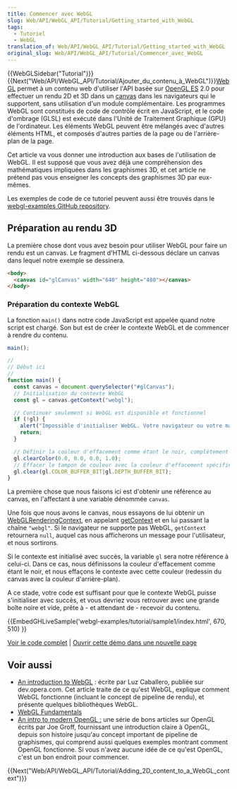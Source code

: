 ```yaml
---
title: Commencer avec WebGL
slug: Web/API/WebGL_API/Tutorial/Getting_started_with_WebGL
tags:
  - Tutoriel
  - WebGL
translation_of: Web/API/WebGL_API/Tutorial/Getting_started_with_WebGL
original_slug: Web/API/WebGL_API/Tutorial/Commencer_avec_WebGL
---
```

{{WebGLSidebar("Tutorial")}} {{Next("Web/API/WebGL_API/Tutorial/Ajouter_du_contenu_à_WebGL")}}[WebGL](http://www.khronos.org/webgl/) permet à un contenu web d'utiliser l'API basée sur [OpenGL ES](http://www.khronos.org/opengles/) 2.0 pour effectuer un rendu 2D et 3D dans un [canvas](/fr/HTML/Canvas) dans les navigateurs qui le supportent, sans utilisation d'un module complémentaire. Les programmes WebGL sont constitués de code de contrôle écrit en JavaScript, et le code d'ombrage (GLSL) est exécuté dans l'Unité de Traitement Graphique (GPU) de l'ordinateur. Les éléments WebGL peuvent être mélangés avec d'autres éléments HTML, et composés d'autres parties de la page ou de l'arrière-plan de la page.

Cet article va vous donner une introduction aux bases de l'utilisation de WebGL. Il est supposé que vous avez déjà une compréhension des mathématiques impliquées dans les graphismes 3D, et cet article ne prétend pas vous enseigner les concepts des graphismes 3D par eux-mêmes.

Les exemples de code de ce tutoriel peuvent aussi être trouvés dans le [webgl-examples GitHub repository](https://github.com/mdn/webgl-examples/tree/gh-pages/tutorial).

## Préparation au rendu 3D

La première chose dont vous avez besoin pour utiliser WebGL pour faire un rendu est un canvas. Le fragment d'HTML ci-dessous déclare un canvas dans lequel notre exemple se dessinera.

```html
<body>
  <canvas id="glCanvas" width="640" height="480"></canvas>
</body>
```

### Préparation du contexte WebGL

La fonction `main()` dans notre code JavaScript est appelée quand notre script est chargé. Son but est de créer le contexte WebGL et de commencer à rendre du contenu.

```js
main();

//
// Début ici
//
function main() {
  const canvas = document.querySelector("#glCanvas");
  // Initialisation du contexte WebGL
  const gl = canvas.getContext("webgl");

  // Continuer seulement si WebGL est disponible et fonctionnel
  if (!gl) {
    alert("Impossible d'initialiser WebGL. Votre navigateur ou votre machine peut ne pas le supporter.");
    return;
  }

  // Définir la couleur d'effacement comme étant le noir, complètement opaque
  gl.clearColor(0.0, 0.0, 0.0, 1.0);
  // Effacer le tampon de couleur avec la couleur d'effacement spécifiée
  gl.clear(gl.COLOR_BUFFER_BIT|gl.DEPTH_BUFFER_BIT);
}
```

La première chose que nous faisons ici est d'obtenir une référence au canvas, en l'affectant à une variable dénommée `canvas`.

Une fois que nous avons le canvas, nous essayons de lui obtenir un [WebGLRenderingContext](/fr-FR/docs/Web/API/WebGLRenderingContext), en appelant [getContext](/fr-FR/docs/Web/API/HTMLCanvasElement/getContext) et en lui passant la chaîne `"webgl"`. Si le navigateur ne supporte pas WebGL, `getContext` retournera `null`, auquel cas nous afficherons un message pour l'utilisateur, et nous sortirons.

Si le contexte est initialisé avec succès, la variable `gl` sera notre référence à celui-ci. Dans ce cas, nous définissons la couleur d'effacement comme étant le noir, et nous effaçons le contexte avec cette couleur (redessin du canvas avec la couleur d'arrière-plan).

A ce stade, votre code est suffisant pour que le contexte WebGL puisse s'initialiser avec succès, et vous devriez vous retrouver avec une grande boîte noire et vide, prête à - et attendant de - recevoir du contenu.

{{EmbedGHLiveSample('webgl-examples/tutorial/sample1/index.html', 670, 510) }}

[Voir le code complet](https://github.com/mdn/webgl-examples/tree/gh-pages/tutorial/sample1) | [Ouvrir cette démo dans une nouvelle page](http://mdn.github.io/webgl-examples/tutorial/sample1/)

## Voir aussi

- [An introduction to WebGL](https://dev.opera.com/articles/introduction-to-webgl-part-1/)&nbsp;: écrite par Luz Caballero, publiée sur dev.opera.com. Cet article traite de ce qu'est WebGL, explique comment WebGL fonctionne (incluant le concept de pipeline de rendu), et présente quelques bibliothèques WebGL.
- [WebGL Fundamentals](http://webglfundamentals.org/)
- [An intro to modern OpenGL :](http://duriansoftware.com/joe/An-intro-to-modern-OpenGL.-Table-of-Contents.html) une série de bons articles sur OpenGL écrits par Joe Groff, fournissant une introduction claire à OpenGL, depuis son histoire jusqu'au concept important de pipeline de graphismes, qui comprend aussi quelques exemples montrant comment OpenGL fonctionne. Si vous n'avez aucune idée de ce qu'est OpenGL, c'est un bon endroit pour commencer.

{{Next("Web/API/WebGL_API/Tutorial/Adding_2D_content_to_a_WebGL_context")}}
